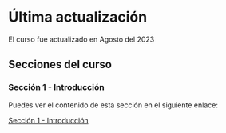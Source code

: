# Última actualización

El curso fue actualizado en Agosto del 2023

## Secciones del curso

### Sección 1 - Introducción

Puedes ver el contenido de esta sección en el siguiente enlace:

[Sección 1 - Introducción](https://github.com/simonastudillo/curso-principios-solid-clean-code/blob/main/seccion_1/info.md)
